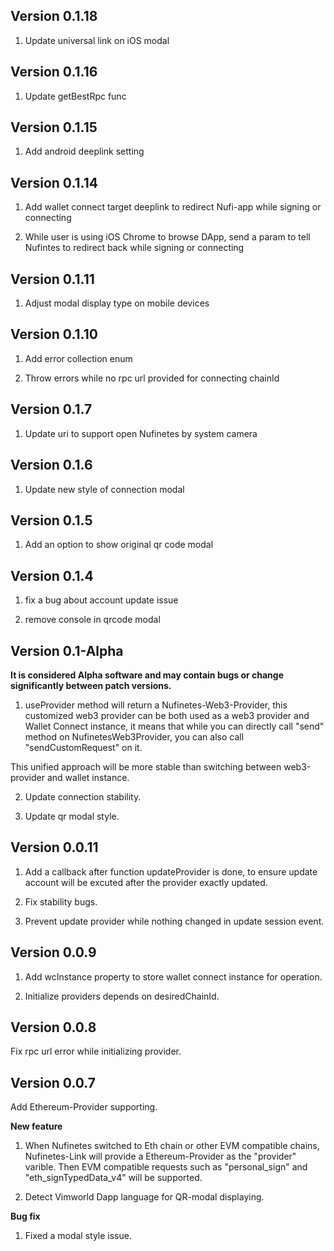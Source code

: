 ## Version 0.1.18

1. Update universal link on iOS modal

## Version 0.1.16

1. Update getBestRpc func

## Version 0.1.15

1. Add android deeplink setting

## Version 0.1.14

1.  Add wallet connect target deeplink to redirect Nufi-app while signing or connecting

2.  While user is using iOS Chrome to browse DApp, send a param to tell Nufintes to redirect back while signing or connecting

## Version 0.1.11

1. Adjust modal display type on mobile devices

## Version 0.1.10

1. Add error collection enum

2. Throw errors while no rpc url provided for connecting chainId

## Version 0.1.7

1. Update uri to support open Nufinetes by system camera

## Version 0.1.6

1. Update new style of connection modal

## Version 0.1.5

1. Add an option to show original qr code modal

## Version 0.1.4

1. fix a bug about account update issue

2. remove console in qrcode modal

## Version 0.1-Alpha

**It is considered Alpha software and may contain bugs or change significantly between patch versions.**

1. useProvider method will return a Nufinetes-Web3-Provider, this customized web3 provider can be both used as a web3 provider and Wallet Connect instance, it means that while you can directly call "send" method on NufinetesWeb3Provider, you can also call "sendCustomRequest" on it.

This unified approach will be more stable than switching between web3-provider and wallet instance.

2. Update connection stability.

3. Update qr modal style.

## Version 0.0.11

1. Add a callback after function updateProvider is done, to ensure update account will be excuted after the provider exactly updated.

2. Fix stability bugs.

3. Prevent update provider while nothing changed in update session event.

## Version 0.0.9

1. Add wcInstance property to store wallet connect instance for operation.

2. Initialize providers depends on desiredChainId.

## Version 0.0.8

Fix rpc url error while initializing provider.

## Version 0.0.7

Add Ethereum-Provider supporting.

**New feature**

1. When Nufinetes switched to Eth chain or other EVM compatible chains, Nufinetes-Link will provide a Ethereum-Provider as the "provider" varible. Then EVM compatible requests such as "personal_sign" and "eth_signTypedData_v4" will be supported.

2. Detect Vimworld Dapp language for QR-modal displaying.

**Bug fix**

1. Fixed a modal style issue.
